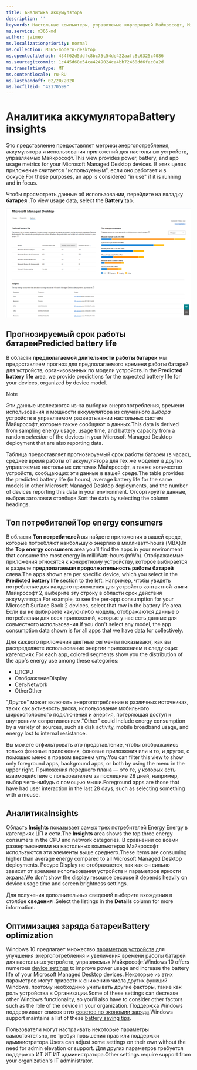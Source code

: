 ```yaml
---
title: Аналитика аккумулятора
description: ''
keywords: Настольные компьютеры, управляемые корпорацией Майкрософт, Microsoft 365, служба, документация
ms.service: m365-md
author: jaimeo
ms.localizationpriority: normal
ms.collection: M365-modern-desktop
ms.openlocfilehash: 434f62d5ddfc8bc75c54de422aafc8c6325c4086
ms.sourcegitcommit: 1c445d68e54ca4249024ca4bb72460dd6fac0a2d
ms.translationtype: MT
ms.contentlocale: ru-RU
ms.lasthandoff: 02/20/2020
ms.locfileid: "42170599"
---
```

# <a name="battery-insights"></a><span data-ttu-id="61f12-103">Аналитика аккумулятора</span><span class="sxs-lookup"><span data-stu-id="61f12-103">Battery insights</span></span>
<span data-ttu-id="61f12-104">Это представление предоставляет метрики энергопотребления, аккумулятора и использования приложений для настольных устройств, управляемых Майкрософт.</span><span class="sxs-lookup"><span data-stu-id="61f12-104">This view provides power, battery, and app usage metrics for your Microsoft Managed Desktop devices.</span></span> <span data-ttu-id="61f12-105">В этих целях приложение считается "используемым", если оно работает и в фокусе.</span><span class="sxs-lookup"><span data-stu-id="61f12-105">For these purposes, an app is considered "in use" if it is running and in focus.</span></span>

<span data-ttu-id="61f12-106">Чтобы просмотреть данные об использовании, перейдите на вкладку **батарея** .</span><span class="sxs-lookup"><span data-stu-id="61f12-106">To view usage data, select the **Battery** tab.</span></span>

![Область батареи: прогнозируемый срок работы батареи на модель устройства в верхнем левом углу, в верхнем левом углу, в таблице "сведения" в нижней части.](../../media/insights_battery.png)

## <a name="predicted-battery-life"></a><span data-ttu-id="61f12-109">Прогнозируемый срок работы батареи</span><span class="sxs-lookup"><span data-stu-id="61f12-109">Predicted battery life</span></span>

<span data-ttu-id="61f12-110">В области **предполагаемой длительности работы батареи** мы предоставляем прогноз для предполагаемого времени работы батарей для устройств, организованных по модели устройств.</span><span class="sxs-lookup"><span data-stu-id="61f12-110">In the **Predicted battery life** area, we provide predictions for the expected battery life for your devices, organized by device model.</span></span>

> [!NOTE]
> <span data-ttu-id="61f12-111">Эти данные извлекаются из-за выборки энергопотребления, времени использования и мощности аккумулятора из случайного <em>выбора</em> устройств в управляемом развертывании настольных систем Майкрософт, которые также сообщают о данных.</span><span class="sxs-lookup"><span data-stu-id="61f12-111">This data is derived from sampling energy usage, usage time, and battery capacity from a random <em>selection</em> of the devices in your Microsoft Managed Desktop deployment that are also reporting data.</span></span>

<span data-ttu-id="61f12-112">Таблица предоставляет прогнозируемый срок работы батареи (в часах), среднее время работы от аккумулятора для тех же моделей в других управляемых настольных системах Майкрософт, а также количество устройств, сообщающих эти данные в вашей среде.</span><span class="sxs-lookup"><span data-stu-id="61f12-112">The table provides the predicted battery life (in hours), average battery life for the same models in other Microsoft Managed Desktop deployments, and the number of devices reporting this data in your environment.</span></span> <span data-ttu-id="61f12-113">Отсортируйте данные, выбрав заголовки столбцов.</span><span class="sxs-lookup"><span data-stu-id="61f12-113">Sort the data by selecting the column headings.</span></span>



## <a name="top-energy-consumers"></a><span data-ttu-id="61f12-114">Топ потребителей</span><span class="sxs-lookup"><span data-stu-id="61f12-114">Top energy consumers</span></span>

<span data-ttu-id="61f12-115">В области **Топ потребителей** вы найдете приложения в вашей среде, которые потребляют наибольшую энергию в милливатт-hours (МВХ).</span><span class="sxs-lookup"><span data-stu-id="61f12-115">In the **Top energy consumers** area you’ll find the apps in your environment that consume the most energy in milliWatt-hours (mWh).</span></span> <span data-ttu-id="61f12-116">Отображаемые приложения относятся к конкретному устройству, которое выбирается в разделе **предполагаемая продолжительность работы батарей** слева.</span><span class="sxs-lookup"><span data-stu-id="61f12-116">The apps shown are per specific device, which you select in the **Predicted battery life** section to the left.</span></span> <span data-ttu-id="61f12-117">Например, чтобы увидеть потребление для каждого приложения для устройств контактной книги Майкрософт 2, выберите эту строку в области срок действия аккумулятора.</span><span class="sxs-lookup"><span data-stu-id="61f12-117">For example, to see the per-app consumption for your Microsoft Surface Book 2 devices, select that row in the battery life area.</span></span> <span data-ttu-id="61f12-118">Если вы не выбираете какую-либо модель, отображаются данные о потреблении для всех приложений, которые у нас есть данные для совместного использования.</span><span class="sxs-lookup"><span data-stu-id="61f12-118">If you don't select any model, the app consumption data shown is for all apps that we have data for collectively.</span></span>

 <span data-ttu-id="61f12-119">Для каждого приложения цветные сегменты показывают, как вы распределяете использование энергии приложением в следующих категориях:</span><span class="sxs-lookup"><span data-stu-id="61f12-119">For each app, colored segments show you the distribution of the app's energy use among these categories:</span></span>

- <span data-ttu-id="61f12-120">ЦП</span><span class="sxs-lookup"><span data-stu-id="61f12-120">CPU</span></span>
- <span data-ttu-id="61f12-121">Отображение</span><span class="sxs-lookup"><span data-stu-id="61f12-121">Display</span></span>
- <span data-ttu-id="61f12-122">Сеть</span><span class="sxs-lookup"><span data-stu-id="61f12-122">Network</span></span>
- <span data-ttu-id="61f12-123">Other</span><span class="sxs-lookup"><span data-stu-id="61f12-123">Other</span></span>

<span data-ttu-id="61f12-124">"Другое" может включать энергопотребление в различных источниках, таких как активность диска, использование мобильного широкополосного подключения и энергия, потеряющая доступ к внутренним сопротивлением.</span><span class="sxs-lookup"><span data-stu-id="61f12-124">"Other" could include energy consumption by a variety of sources, such as disk activity, mobile broadband usage, and energy lost to internal resistance.</span></span> 

<span data-ttu-id="61f12-125">Вы можете отфильтровать это представление, чтобы отображались только фоновые приложения, фоновые приложения или и то, и другое, с помощью меню в правом верхнем углу.</span><span class="sxs-lookup"><span data-stu-id="61f12-125">You can filter this view to show only foreground apps, background apps, or both by using the menu in the upper right.</span></span> <span data-ttu-id="61f12-126">Приложения переднего плана — это те, у которых есть взаимодействие с пользователем за последние 28 дней, например, выбор чего-нибудь с помощью мыши.</span><span class="sxs-lookup"><span data-stu-id="61f12-126">Foreground apps are those that have had user interaction in the last 28 days, such as selecting something with a mouse.</span></span>

## <a name="insights"></a><span data-ttu-id="61f12-127">Аналитика</span><span class="sxs-lookup"><span data-stu-id="61f12-127">Insights</span></span>

<span data-ttu-id="61f12-128">Область **Insights** показывает самых трех потребителей Energy Energy в категориях ЦП и сети.</span><span class="sxs-lookup"><span data-stu-id="61f12-128">The **Insights** area shows the top three energy consumers in the CPU and network categories.</span></span> <span data-ttu-id="61f12-129">В сравнении со всеми развертываниями на настольных компьютерах Майкрософт используются эти элементы выше среднего.</span><span class="sxs-lookup"><span data-stu-id="61f12-129">These items are consuming higher than average energy compared to all Microsoft Managed Desktop deployments.</span></span> <span data-ttu-id="61f12-130">Ресурс Display не отображается, так как он сильно зависит от времени использования устройств и параметров яркости экрана.</span><span class="sxs-lookup"><span data-stu-id="61f12-130">We don't show the display resource because it depends heavily on device usage time and screen brightness settings.</span></span> 

<span data-ttu-id="61f12-131">Для получения дополнительных сведений выберите вхождения в столбце **сведения** .</span><span class="sxs-lookup"><span data-stu-id="61f12-131">Select the listings in the **Details** column for more information.</span></span>

## <a name="battery-optimization"></a><span data-ttu-id="61f12-132">Оптимизация заряда батареи</span><span class="sxs-lookup"><span data-stu-id="61f12-132">Battery optimization</span></span>

<span data-ttu-id="61f12-133">Windows 10 предлагает множество [параметров устройств](https://support.microsoft.com/help/20443/windows-10-battery-saving-tips) для улучшения энергопотребления и увеличения времени работы батарей для настольных устройств, управляемых Майкрософт.</span><span class="sxs-lookup"><span data-stu-id="61f12-133">Windows 10 offers numerous [device settings](https://support.microsoft.com/help/20443/windows-10-battery-saving-tips) to improve power usage and increase the battery life of your Microsoft Managed Desktop devices.</span></span> <span data-ttu-id="61f12-134">Некоторые из этих параметров могут привести к снижению числа других функций Windows, поэтому необходимо учитывать другие факторы, такие как роль устройства в Организации.</span><span class="sxs-lookup"><span data-stu-id="61f12-134">Some of these settings can decrease other Windows functionality, so you'll also have to consider other factors such as the role of the device in your organization.</span></span> <span data-ttu-id="61f12-135">Поддержка Windows поддерживает список этих [советов по экономии заряда](https://support.microsoft.com/help/20443/windows-10-battery-saving-tips).</span><span class="sxs-lookup"><span data-stu-id="61f12-135">Windows support maintains a list of these [battery saving tips](https://support.microsoft.com/help/20443/windows-10-battery-saving-tips).</span></span>

<span data-ttu-id="61f12-136">Пользователи могут настраивать некоторые параметры самостоятельно, не требуя повышения прав или поддержки администратора.</span><span class="sxs-lookup"><span data-stu-id="61f12-136">Users can adjust some settings on their own without the need for admin elevation or support.</span></span> <span data-ttu-id="61f12-137">Для других параметров требуется поддержка ИТ ИТ ИТ администратора.</span><span class="sxs-lookup"><span data-stu-id="61f12-137">Other settings require support from your organization's IT administrator.</span></span>
